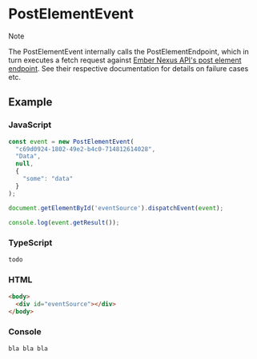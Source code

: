 # <span class="title-url"><span class="method-post">PostElementEvent</span>

<!-- panels:start -->
<!-- div:left-panel -->

> [!NOTE]
> The <span class="method-post">PostElementEvent</span> internally calls the
> <span class="method-post">PostElementEndpoint</span>, which in turn executes a fetch request against
> <a href="https://ember-nexus.github.io/api/#/api-endpoints/element/post-element">Ember Nexus API's post element endpoint</a>.
> See their respective documentation for details on failure cases etc.

## Example

<!-- tabs:start -->

### **JavaScript**

```js
const event = new PostElementEvent(
  "c69d0924-1802-49e2-b4c0-714812614028",
  "Data",
  null,
  {
    "some": "data"
  }
);

document.getElementById('eventSource').dispatchEvent(event);

console.log(event.getResult());
```

### **TypeScript**

```js
todo
```

### **HTML**

```html
<body>
  <div id="eventSource"></div>
</body>
```

### **Console**

```txt
bla bla bla
```

<!-- tabs:end -->

<!-- div:right-panel -->

<div id="graph-container-1" class="graph-container" style="height:700px"></div>

<!-- panels:end -->

<script>
renderWorkflow(document.getElementById('graph-container-1'), {
  nodes: [
    { id: 'eventIsFired', ...workflowStart, label: 'PostElementEvent\nis fired' },
    { id: 'webSdkInterceptsEvent', ...workflowStep, label: "Web SDK intercepts event" },
    { id: 'endpointIsExecuted', ...workflowStep, label: "PostElementEndpoint\nis executed" },
    { id: 'endpointResultIsSavedInEvent', ...workflowStep, label: "endpoint result\nis saved to event" },
    { id: 'eventIsStopped', ...workflowEndSuccess , label: "event is stopped"},
  ],
  edges: [
    { source: 'eventIsFired', target: 'webSdkInterceptsEvent', label: '' },
    { source: 'webSdkInterceptsEvent', target: 'endpointIsExecuted', label: '' },
    { source: 'endpointIsExecuted', target: 'endpointResultIsSavedInEvent', label: '' },
    { source: 'endpointResultIsSavedInEvent', target: 'eventIsStopped', label: '' },
  ],
}, 'TB');
</script>
